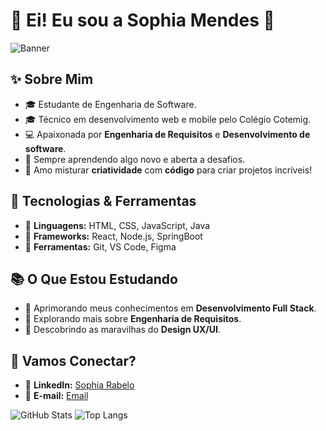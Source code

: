 # 🌸 Ei! Eu sou a Sophia Mendes 🌸

![Banner](https://img.shields.io/badge/Desenvolvedora%20Web%20%26%20Mobile-pink?style=for-the-badge&logo=github)

## ✨ Sobre Mim

- 🎓 Estudante de Engenharia de Software.
- 🎓 Técnico em desenvolvimento web e mobile pelo Colégio Cotemig.
- 💻 Apaixonada por **Engenharia de Requisitos** e **Desenvolvimento de software**.
- 🌱 Sempre aprendendo algo novo e aberta a desafios.
- 🎨 Amo misturar **criatividade** com **código** para criar projetos incríveis!

## 🌼 Tecnologias & Ferramentas

- 🌸 **Linguagens:** HTML, CSS, JavaScript, Java
- 🌸 **Frameworks:** React, Node.js, SpringBoot
- 🌸 **Ferramentas:** Git, VS Code, Figma

## 📚 O Que Estou Estudando

- 🚀 Aprimorando meus conhecimentos em **Desenvolvimento Full Stack**.
- 🚀 Explorando mais sobre **Engenharia de Requisitos**.
- 🚀 Descobrindo as maravilhas do **Design UX/UI**.

## 💌 Vamos Conectar?

- 🌸 **LinkedIn:** [Sophia Rabelo](www.linkedin.com/in/sophia-rabelo-16513b206)
- 🌸 **E-mail:** [Email](sophiamendesrabelo@gmail.com)

![GitHub Stats](https://github-readme-stats.vercel.app/api?username=sophiaamr&show_icons=true&theme=dracula)
![Top Langs](https://github-readme-stats.vercel.app/api/top-langs/?username=sophiaamr&layout=compact&theme=dracula)

